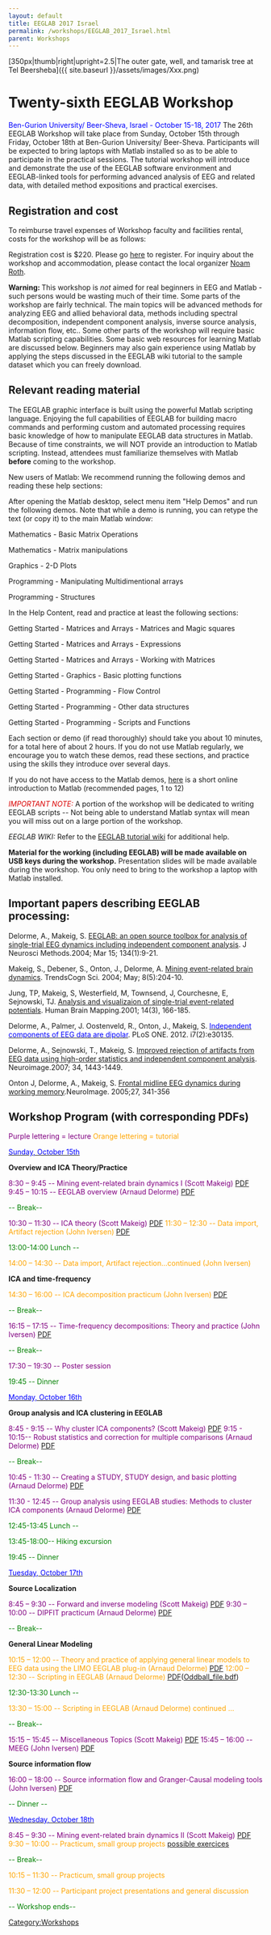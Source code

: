 ```yaml
---
layout: default
title: EEGLAB 2017 Israel
permalink: /workshops/EEGLAB_2017_Israel.html
parent: Workshops
---
```


[350px\|thumb\|right\|upright=2.5\|The outer gate, well, and tamarisk
tree at Tel Beersheba]({{ site.baseurl }}/assets/images/Xxx.png)

Twenty-sixth EEGLAB Workshop
============================

<font color=blue>Ben-Gurion University/ Beer-Sheva, Israel - October
15-18, 2017</font>
The 26th EEGLAB Workshop will take place from Sunday, October 15th
through Friday, October 18th at Ben-Gurion University/ Beer-Sheva.
Participants will be expected to bring laptops with Matlab installed so
as to be able to participate in the practical sessions. The tutorial
workshop will introduce and demonstrate the use of the EEGLAB software
environment and EEGLAB-linked tools for performing advanced analysis of
EEG and related data, with detailed method expositions and practical
exercises.

Registration and cost
---------------------

To reimburse travel expenses of Workshop faculty and facilities rental,
costs for the workshop will be as follows:

Registration cost is $220. Please go
[here](http://shopeng.bgu.ac.il/product/eeglab-workshop-2017) to
register. For inquiry about the workshop and accommodation, please
contact the local organizer [Noam Roth](mailto:rothn@post.bgu.ac.il).

<b>Warning: </b> This workshop is <em>not</em> aimed for real beginners
in EEG and Matlab - such persons would be wasting much of their time.
Some parts of the workshop are fairly technical. The main topics will be
advanced methods for analyzing EEG and allied behavioral data, methods
including spectral decomposition, independent component analysis,
inverse source analysis, information flow, etc.. Some other parts of the
workshop will require basic Matlab scripting capabilities. Some basic
web resources for learning Matlab are discussed below. Beginners may
also gain experience using Matlab by applying the steps discussed in the
EEGLAB wiki tutorial to the sample dataset which you can freely
download.

Relevant reading material
-------------------------

The EEGLAB graphic interface is built using the powerful Matlab
scripting language. Enjoying the full capabilities of EEGLAB for
building macro commands and performing custom and automated processing
requires basic knowledge of how to manipulate EEGLAB data structures in
Matlab. Because of time constraints, we will NOT provide an introduction
to Matlab scripting. Instead, attendees must familiarize themselves with
Matlab <b>before</b> coming to the workshop.

New users of Matlab: We recommend running the following demos and
reading these help sections:

After opening the Matlab desktop, select menu item "Help Demos" and run
the following demos. Note that while a demo is running, you can retype
the text (or copy it) to the main Matlab window:



Mathematics - Basic Matrix Operations

Mathematics - Matrix manipulations

Graphics - 2-D Plots

Programming - Manipulating Multidimentional arrays

Programming - Structures

In the Help Content, read and practice at least the following sections:



Getting Started - Matrices and Arrays - Matrices and Magic squares

Getting Started - Matrices and Arrays - Expressions

Getting Started - Matrices and Arrays - Working with Matrices

Getting Started - Graphics - Basic plotting functions

Getting Started - Programming - Flow Control

Getting Started - Programming - Other data structures

Getting Started - Programming - Scripts and Functions

Each section or demo (if read thoroughly) should take you about 10
minutes, for a total here of about 2 hours. If you do not use Matlab
regularly, we encourage you to watch these demos, read these sections,
and practice using the skills they introduce over several days.

If you do not have access to the Matlab demos,
[here](http://sccn.ucsd.edu/eeglab/matlaboverview.html) is a short
online introduction to Matlab (recommended pages, 1 to 12)

<font color="dark blue">*IMPORTANT NOTE:*</font> A portion of the
workshop will be dedicated to writing EEGLAB scripts -- Not being able
to understand Matlab syntax will mean you will miss out on a large
portion of the workshop.

*EEGLAB WIKI:* Refer to the [EEGLAB tutorial wiki](/EEGLAB "wikilink")
for additional help.

<b>Material for the working (including EEGLAB) will be made available on
USB keys during the workshop.</b> Presentation slides will be made
available during the workshop. You only need to bring to the workshop a
laptop with Matlab installed.

Important papers describing EEGLAB processing:
----------------------------------------------

Delorme, A., Makeig, S. [EEGLAB: an open source toolbox for analysis of
single-trial EEG dynamics including independent component
analysis](https://sccn.ucsd.edu/githubwiki/files/eeglab_published.pdf). J Neurosci Methods.2004; Mar 15; 134(1):9-21.

Makeig, S., Debener, S., Onton, J., Delorme, A. [Mining event-related
brain dynamics](https://sccn.ucsd.edu/githubwiki/files/ticsreview_published.pdf). TrendsCogn Sci. 2004; May; 8(5):204-10.

Jung, TP, Makeig, S, Westerfield, M, Townsend, J, Courchesne, E,
Sejnowski, TJ. [Analysis and visualizaion of single-trial event-related
potentials](https://sccn.ucsd.edu/githubwiki/files/jung_hbm01.pdf). Human Brain Mapping.2001; 14(3), 166-185.

Delorme, A., Palmer, J. Oostenveld, R., Onton, J., Makeig, S.
[<font color=blue>Independent components of EEG data are
dipolar</font>](http://www.plosone.org/article/info%3Adoi%2F10.1371%2Fjournal.pone.0030135).
PLoS ONE. 2012. i7(2):e30135.

Delorme, A., Sejnowski, T., Makeig, S. [Improved rejection of artifacts
from EEG data using high-order statistics and independent component
analysis](https://sccn.ucsd.edu/githubwiki/files/neuroimage2007_reformated.pdf). Neuroimage.2007; 34, 1443-1449.

Onton J, Delorme, A., Makeig, S. [Frontal midline EEG dynamics during
working memory](https://sccn.ucsd.edu/githubwiki/files/onton_fmtheta_published.pdf).NeuroImage. 2005;27, 341-356

Workshop Program (with corresponding PDFs)
------------------------------------------

<font color=purple>Purple lettering = lecture</font>
<font color=orange>Orange lettering = tutorial</font>

<u><font color=blue>Sunday, October 15th</font></u>


**Overview and ICA Theory/Practice**


<font color = purple>8:30 – 9:45 -- Mining event-related brain dynamics
I (Scott Makeig)</font>
[PDF](https://sccn.ucsd.edu/githubwiki/files/makeig_eeglab_israel_i.pdf‎)
<font color = purple>9:45 – 10:15 -- EEGLAB overview (Arnaud
Delorme)</font>
[PDF‎](https://sccn.ucsd.edu/githubwiki/files/eeglab2017_ad_eeglab_overview_israel.pdf)

<font color = green>-- Break--</font>

<font color = purple>10:30 – 11:30 -- ICA theory (Scott Makeig)</font>
[PDF‎](https://sccn.ucsd.edu/githubwiki/files/eeglab_israel_ica.pdf)
<font color = orange>11:30 – 12:30 -- Data import, Artifact rejection
(John Iversen)</font>
[PDF](https://sccn.ucsd.edu/githubwiki/files/eeglab2017_jri_preprocessing.pdf)
<!-- -->


<font color = green>13:00-14:00 Lunch --</font>

<!-- -->



<font color = orange>14:00 – 14:30 -- Data import, Artifact
rejection...continued (John Iversen)</font>

<!-- -->


**ICA and time-frequency**


<font color = orange>14:30 – 16:00 -- ICA decomposition practicum (John
Iversen)</font>
[PDF](https://sccn.ucsd.edu/githubwiki/files/eeglab2017_jri_ica_practicum.pdf)

<font color = green>-- Break--</font>

<font color = purple>16:15 – 17:15 -- Time-frequency decompositions:
Theory and practice (John Iversen)</font>
[PDF](https://sccn.ucsd.edu/githubwiki/files/eeglab2017_jri_time_frequency.pdf)

<font color = green>-- Break--</font>

<font color = purple>17:30 – 19:30 -- Poster session</font>

<!-- -->


<font color = green>19:45 -- Dinner</font>

<u><font color=blue>Monday, October 16th</font></u>


**Group analysis and ICA clustering in EEGLAB**


<font color = purple>8:45 - 9:15 -- Why cluster ICA components? (Scott
Makeig)</font>
[PDF](https://sccn.ucsd.edu/githubwiki/files/makeig_eeglab_israel17_clustering.pdf‎)
<font color = purple>9:15 - 10:15-- Robust statistics and correction for
multiple comparisons (Arnaud Delorme)</font>
[PDF](https://sccn.ucsd.edu/githubwiki/files/eeglab2017_statistics_israel2.pdf‎)

<font color = green>-- Break--</font>

<font color = purple>10:45 - 11:30 -- Creating a STUDY, STUDY design,
and basic plotting (Arnaud Delorme)</font>
[PDF](https://sccn.ucsd.edu/githubwiki/files/eeglab2017_ad_study_design_israel2.pdf‎)
<!-- -->



<font color = purple>11:30 - 12:45 -- Group analysis using EEGLAB
studies: Methods to cluster ICA components (Arnaud Delorme)</font>
[PDF](https://sccn.ucsd.edu/githubwiki/files/eeglab2017_ad_study_clustering_israel2.pdf‎)
<!-- -->


<font color = green>12:45-13:45 Lunch --</font>

<!-- -->


<font color = green>13:45-18:00-- Hiking excursion</font>

<!-- -->


<font color = green>19:45 -- Dinner</font>

<u><font color=blue>Tuesday, October 17th</font></u>


**Source Localization**


<font color = purple>8:45 – 9:30 -- Forward and inverse modeling (Scott
Makeig)</font>
[PDF](https://sccn.ucsd.edu/githubwiki/files/eeglab_israel17_forwardinversemods.pdf‎)
<font color = purple>9:30 – 10:00 -- DIPFIT practicum (Arnaud
Delorme)</font> [PDF](https://sccn.ucsd.edu/githubwiki/files/dipfit_practicum_israel.pdf‎)
<!-- -->



<font color = green>-- Break--</font>

<!-- -->


**General Linear Modeling**


<font color = orange>10:15 – 12:00 -- Theory and practice of applying
general linear models to EEG data using the LIMO EEGLAB plug-in (Arnaud
Delorme)</font> [PDF](https://sccn.ucsd.edu/githubwiki/files/limo_israel_2017.pdf‎)
<font color = orange>12:00 – 12:30 -- Scripting in EEGLAB (Arnaud
Delorme)</font> [PDF](https://sccn.ucsd.edu/githubwiki/files/israel_scripting.pdf‎)([Oddball_file.bdf](https://sccn.ucsd.edu/githubwiki/files/oddball_file.zip‎))
<!-- -->


<font color=green>12:30-13:30 Lunch --</font>

<!-- -->



<font color = orange>13:30 – 15:00 -- Scripting in EEGLAB (Arnaud
Delorme) continued ...</font>

<!-- -->



<font color = green>-- Break--</font>

<!-- -->



<font color=purple>15:15 – 15:45 -- Miscellaneous Topics (Scott
Makeig)</font> [PDF](https://sccn.ucsd.edu/githubwiki/files/eeglab_israel_misc.pdf‎)
<font color=purple>15:45 – 16:00 -- MEEG (John Iversen)</font>
[PDF](https://sccn.ucsd.edu/githubwiki/files/eeglab_jri_meeg.pdf‎)
<!-- -->


**Source information flow**


<font color=purple>16:00 – 18:00 -- Source information flow and
Granger-Causal modeling tools (John Iversen)</font>
[PDF](https://sccn.ucsd.edu/githubwiki/files/eeglab2017_israel_jri_connectivity2.pdf‎)
<!-- -->



<font color=green>-- Dinner --</font>

<u><font color=blue>Wednesday, October 18th</font></u>



<font color=purple>8:45 – 9:30 -- Mining event-related brain dynamics II
(Scott Makeig)</font> [PDF](https://sccn.ucsd.edu/githubwiki/files/eeglab2013_sm_israel.pdf‎)
<font color=orange>9:30 – 10:00 -- Practicum, small group projects
[possible exercices](https://sccn.ucsd.edu/githubwiki/files/eeglab_problems.pdf‎)</font>
<!-- -->



<font color = green>-- Break--</font>

<!-- -->



<font color=orange>10:15 – 11:30 -- Practicum, small group
projects</font>

<font color=orange>11:30 – 12:00 -- Participant project presentations
and general discussion</font>

<!-- -->



<font color = green>-- Workshop ends--</font>

[Category:Workshops](/Category:Workshops "wikilink")